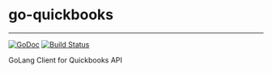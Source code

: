 # go-quickbooks
-----
[![GoDoc](https://godoc.org/github.com/golang/gddo?status.svg)](http://godoc.org/github.com/rhughes89/go-quickbooks)
[![Build Status](https://travis-ci.org/rhughes89/go-quickbooks.svg?branch=master)](https://travis-ci.org/rhughes89/go-quickbooks)

GoLang Client for Quickbooks API
